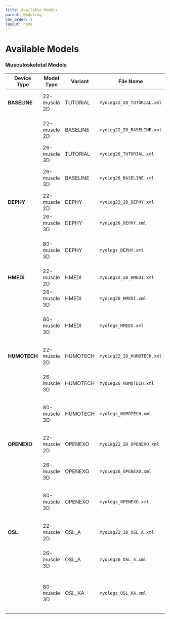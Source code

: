 ```yaml
---
title: Available Models
parent: Modeling
nav_order: 1
layout: home
---
```


# Available Models

### Musculoskeletal Models

| Device Type | Model Type | Variant | File Name | Location | Description |
|-------------|------------|---------|-----------|----------|-------------|
| **BASELINE** | 22-muscle 2D | TUTORIAL | `myoLeg22_2D_TUTORIAL.xml` | `models/22muscle_2D/` | Tutorial model for learning purposes |
| | 22-muscle 2D | BASELINE | `myoLeg22_2D_BASELINE.xml` | `models/22muscle_2D/` | Basic 2D leg model without exoskeleton |
| | 26-muscle 3D | TUTORIAL | `myoLeg26_TUTORIAL.xml` | `models/26muscle_3D/` | 3D tutorial model |
| | 26-muscle 3D | BASELINE | `myoLeg26_BASELINE.xml` | `models/26muscle_3D/` | Basic 3D leg model without exoskeleton |
| **DEPHY** | 22-muscle 2D | DEPHY | `myoLeg22_2D_DEPHY.xml` | `models/22muscle_2D/` | Baseline with Dephy exoskeleton |
| | 26-muscle 3D | DEPHY | `myoLeg26_DEPHY.xml` | `models/26muscle_3D/` | 3D Baseline with Dephy exoskeleton |
| | 80-muscle 3D | DEPHY | `myolegs_DEPHY.xml` | `models/80muscle/myoLeg80_DEPHY/` | Full myoLegs model with Dephy exoskeleton |
| **HMEDI** | 22-muscle 2D | HMEDI | `myoLeg22_2D_HMEDI.xml` | `models/22muscle_2D/` | Baseline with HMEDI exoskeleton |
| | 26-muscle 3D | HMEDI | `myoLeg26_HMEDI.xml` | `models/26muscle_3D/` | 3D Baseline with HMEDI exoskeleton |
| | 80-muscle 3D | HMEDI | `myolegs_HMEDI.xml` | `models/80muscle/myoLeg80_HMEDI/` | Full myoLegs model with HMEDI exoskeleton |
| **HUMOTECH** | 22-muscle 2D | HUMOTECH | `myoLeg22_2D_HUMOTECH.xml` | `models/22muscle_2D/` | Baseline with Humotech exoskeleton |
| | 26-muscle 3D | HUMOTECH | `myoLeg26_HUMOTECH.xml` | `models/26muscle_3D/` | 3D Baseline with Humotech exoskeleton |
| | 80-muscle 3D | HUMOTECH | `myolegs_HUMOTECH.xml` | `models/80muscle/myoLeg80_HUMOTECH/` | Full myoLegs model with Humotech exoskeleton |
| **OPENEXO** | 22-muscle 2D | OPENEXO | `myoLeg22_2D_OPENEXO.xml` | `models/22muscle_2D/` | Baseline with OpenExo exoskeleton |
| | 26-muscle 3D | OPENEXO | `myoLeg26_OPENEXO.xml` | `models/26muscle_3D/` | 3D Baseline with OpenExo exoskeleton |
| | 80-muscle 3D | OPENEXO | `myolegs_OPENEXO.xml` | `models/80muscle/myoLeg80_OPENEXO/` | Full myoLegs model with OpenExo exoskeleton |
| **OSL** | 22-muscle 2D | OSL_A | `myoLeg22_2D_OSL_A.xml` | `models/22muscle_2D/` | Baseline with OSL ankle prosthetic |
| | 26-muscle 3D | OSL_A | `myoLeg26_OSL_A.xml` | `models/26muscle_3D/` | 3D Baseline with OSL ankle prosthetic |
| | 80-muscle 3D | OSL_KA | `myolegs_OSL_KA.xml` | `models/80muscle/myoLeg80_OSL_KA/` | Full myoLegs model with OSL knee-ankle prosthetic |